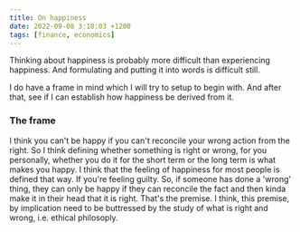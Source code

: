 ```yaml
---
title: On happiness
date: 2022-09-08 3:18:03 +1200
tags: [finance, economics]
---
```


Thinking about happiness is probably more difficult than experiencing happiness. 
And formulating and putting it into words is difficult still.

I do have a frame in mind which I will try to setup to begin with. 
And after that, see if I can establish how happiness be derived from it. 

### The frame

I think you can't be happy if you can't reconcile your wrong action from the right. So I think defining whether something is right or wrong, for you personally, whether you do it for the short term or the long term is what makes you happy. I think that the feeling of happiness for most people is defined that way. If you're feeling guilty. So, if someone has done a 'wrong' thing, they can only be happy if they can reconcile the fact and then kinda make it in their head that it is right. That's the premise. I think, this premise, by implication need to be buttressed by the study of what is right and wrong, i.e. ethical philosoply.  

